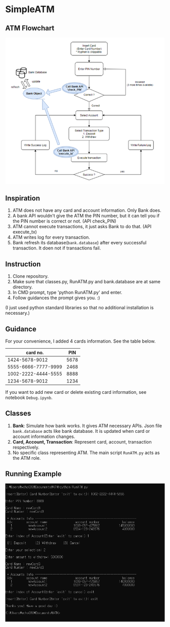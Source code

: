# SimpleATM

## ATM Flowchart
![Alt text](https://github.com/PablitoCho/SimpleATM/blob/main/images/Flowchart.PNG?raw=true "Flowchart")

## Inspiration
 1. ATM does not have any card and account information. Only Bank does.
 2. A bank API wouldn't give the ATM the PIN number, but it can tell you if the PIN number is correct or not. (API check_PIN)
 3. ATM cannot execute transactions, it just asks Bank to do that. (API execute_tx)
 4. ATM writes log for every transaction.
 5. Bank refresh its database(`bank.database`) after every successful transaction. It doen not if transactions fail.

## Instruction
 1. Clone repository.
 2. Make sure that classes.py, RunATM.py and bank.database are at same directory.
 3. In CMD prompt, type 'python RunATM.py' and enter.
 4. Follow guidances the prompt gives you. :)

 (I just used python standard libraries so that no additional installation is necessary.)

## Guidance
 For your convenience, I added 4 cards information. See the table below.

| card no.   |      PIN    |
|----------|:-------------:|
| 1424-5678-9012 |  5678 |
| 5555-6666-7777-9999 | 2468 |
| 1002-2222-4444-5555 | 8888 |
| 1234-5678-9012 | 1234 |

If you want to add new card or delete existing card information, see notebook `Debug.ipynb`.

## Classes
 1. **Bank**: Simulate how bank works. It gives ATM necessary APIs. Json file `bank.database` acts like bank database. It is updated when card or account information changes.
 2. **Card, Account, Transaction**: Represent card, account, transaction respectively.
 3. No specific class representing ATM. The main script `RunATM.py` acts as the ATM role. 

## Running Example
![Alt text](https://github.com/PablitoCho/SimpleATM/blob/main/images/Running.png?raw=true "CMD Example")
